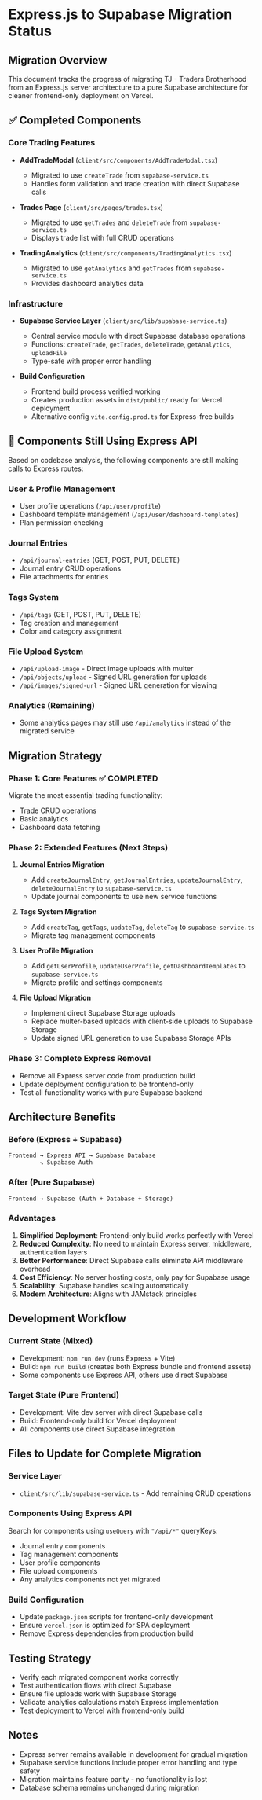 # Express.js to Supabase Migration Status

## Migration Overview

This document tracks the progress of migrating TJ - Traders Brotherhood from an Express.js server architecture to a pure Supabase architecture for cleaner frontend-only deployment on Vercel.

## ✅ Completed Components

### Core Trading Features
- **AddTradeModal** (`client/src/components/AddTradeModal.tsx`)
  - Migrated to use `createTrade` from `supabase-service.ts`
  - Handles form validation and trade creation with direct Supabase calls

- **Trades Page** (`client/src/pages/trades.tsx`) 
  - Migrated to use `getTrades` and `deleteTrade` from `supabase-service.ts`
  - Displays trade list with full CRUD operations

- **TradingAnalytics** (`client/src/components/TradingAnalytics.tsx`)
  - Migrated to use `getAnalytics` and `getTrades` from `supabase-service.ts`
  - Provides dashboard analytics data

### Infrastructure
- **Supabase Service Layer** (`client/src/lib/supabase-service.ts`)
  - Central service module with direct Supabase database operations
  - Functions: `createTrade`, `getTrades`, `deleteTrade`, `getAnalytics`, `uploadFile`
  - Type-safe with proper error handling

- **Build Configuration**
  - Frontend build process verified working
  - Creates production assets in `dist/public/` ready for Vercel deployment
  - Alternative config `vite.config.prod.ts` for Express-free builds

## 🔄 Components Still Using Express API

Based on codebase analysis, the following components are still making calls to Express routes:

### User & Profile Management
- User profile operations (`/api/user/profile`)
- Dashboard template management (`/api/user/dashboard-templates`)
- Plan permission checking

### Journal Entries
- `/api/journal-entries` (GET, POST, PUT, DELETE)
- Journal entry CRUD operations
- File attachments for entries

### Tags System
- `/api/tags` (GET, POST, PUT, DELETE)
- Tag creation and management
- Color and category assignment

### File Upload System
- `/api/upload-image` - Direct image uploads with multer
- `/api/objects/upload` - Signed URL generation for uploads
- `/api/images/signed-url` - Signed URL generation for viewing

### Analytics (Remaining)
- Some analytics pages may still use `/api/analytics` instead of the migrated service

## Migration Strategy

### Phase 1: Core Features ✅ COMPLETED
Migrate the most essential trading functionality:
- Trade CRUD operations
- Basic analytics
- Dashboard data fetching

### Phase 2: Extended Features (Next Steps)
1. **Journal Entries Migration**
   - Add `createJournalEntry`, `getJournalEntries`, `updateJournalEntry`, `deleteJournalEntry` to `supabase-service.ts`
   - Update journal components to use new service functions

2. **Tags System Migration**
   - Add `createTag`, `getTags`, `updateTag`, `deleteTag` to `supabase-service.ts`
   - Migrate tag management components

3. **User Profile Migration**
   - Add `getUserProfile`, `updateUserProfile`, `getDashboardTemplates` to `supabase-service.ts`
   - Migrate profile and settings components

4. **File Upload Migration**
   - Implement direct Supabase Storage uploads
   - Replace multer-based uploads with client-side uploads to Supabase Storage
   - Update signed URL generation to use Supabase Storage APIs

### Phase 3: Complete Express Removal
- Remove all Express server code from production build
- Update deployment configuration to be frontend-only
- Test all functionality works with pure Supabase backend

## Architecture Benefits

### Before (Express + Supabase)
```
Frontend → Express API → Supabase Database
         ↘ Supabase Auth
```

### After (Pure Supabase)
```
Frontend → Supabase (Auth + Database + Storage)
```

### Advantages
1. **Simplified Deployment**: Frontend-only build works perfectly with Vercel
2. **Reduced Complexity**: No need to maintain Express server, middleware, authentication layers
3. **Better Performance**: Direct Supabase calls eliminate API middleware overhead
4. **Cost Efficiency**: No server hosting costs, only pay for Supabase usage
5. **Scalability**: Supabase handles scaling automatically
6. **Modern Architecture**: Aligns with JAMstack principles

## Development Workflow

### Current State (Mixed)
- Development: `npm run dev` (runs Express + Vite)
- Build: `npm run build` (creates both Express bundle and frontend assets)
- Some components use Express API, others use direct Supabase

### Target State (Pure Frontend)
- Development: Vite dev server with direct Supabase calls
- Build: Frontend-only build for Vercel deployment
- All components use direct Supabase integration

## Files to Update for Complete Migration

### Service Layer
- `client/src/lib/supabase-service.ts` - Add remaining CRUD operations

### Components Using Express API
Search for components using `useQuery` with `"/api/*"` queryKeys:
- Journal entry components
- Tag management components
- User profile components
- File upload components
- Any analytics components not yet migrated

### Build Configuration
- Update `package.json` scripts for frontend-only development
- Ensure `vercel.json` is optimized for SPA deployment
- Remove Express dependencies from production build

## Testing Strategy
- Verify each migrated component works correctly
- Test authentication flows with direct Supabase
- Ensure file uploads work with Supabase Storage
- Validate analytics calculations match Express implementation
- Test deployment to Vercel with frontend-only build

## Notes
- Express server remains available in development for gradual migration
- Supabase service functions include proper error handling and type safety
- Migration maintains feature parity - no functionality is lost
- Database schema remains unchanged during migration